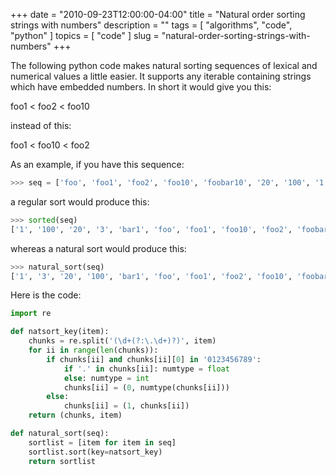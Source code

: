 +++
date        = "2010-09-23T12:00:00-04:00"
title       = "Natural order sorting strings with numbers"
description = ""
tags        = [ "algorithms", "code", "python" ]
topics      = [ "code" ]
slug        = "natural-order-sorting-strings-with-numbers"
+++

The following python code makes natural sorting sequences of lexical and numerical values a little easier. It supports any iterable containing strings which have embedded numbers. In short it would give you this:

foo1 < foo2 < foo10

instead of this:

foo1 < foo10 < foo2

<!--more-->

As an example, if you have this sequence:

```python
>>> seq = ['foo', 'foo1', 'foo2', 'foo10', 'foobar10', '20', '100', '1', '3', 'bar1']
```

a regular sort would produce this:

```python
>>> sorted(seq)
['1', '100', '20', '3', 'bar1', 'foo', 'foo1', 'foo10', 'foo2', 'foobar10']
```

whereas a natural sort would produce this:

```python
>>> natural_sort(seq)
['1', '3', '20', '100', 'bar1', 'foo', 'foo1', 'foo2', 'foo10', 'foobar10']
```

Here is the code:

```python
import re

def natsort_key(item):
    chunks = re.split('(\d+(?:\.\d+)?)', item)
    for ii in range(len(chunks)):
        if chunks[ii] and chunks[ii][0] in '0123456789':
            if '.' in chunks[ii]: numtype = float
            else: numtype = int
            chunks[ii] = (0, numtype(chunks[ii]))
        else:
            chunks[ii] = (1, chunks[ii])
    return (chunks, item)

def natural_sort(seq):
    sortlist = [item for item in seq]
    sortlist.sort(key=natsort_key)
    return sortlist
```
